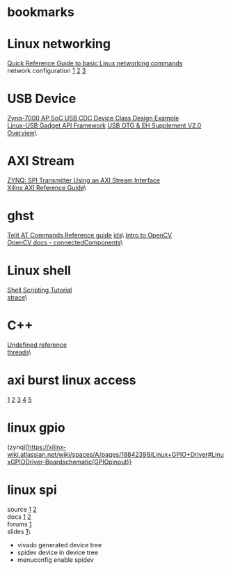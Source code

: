 # bookmarks

# Linux networking
[Quick Reference Guide to basic Linux networking commands](https://drive.google.com/file/d/0By49_3Av9sT1b3liN2RFM1o5MHc/view) \
network configuration [1](https://wiki.debian.org/NetworkConfiguration) [2](https://wiki.archlinux.org/index.php/Network_configuration) [3](http://zedboard.org/content/zedboard-network-bring)

# USB Device
[Zynq-7000 AP SoC USB CDC Device Class Design Example](https://xilinx-wiki.atlassian.net/wiki/spaces/A/pages/18841624/Zynq-7000+AP+SoC+USB+CDC+Device+Class+Design+Example+Techtip) \
[Linux-USB Gadget API Framework](http://www.linux-usb.org/gadget/index.html)
[USB OTG & EH Supplement V2.0 Overview](https://fruct.org/sites/default/files/files/seminar5/FRUCT%20Seminar%20-%20OTG%20%20EH%20Supplement%20v2%200%20Overview.pdf)\

# AXI Stream
[ZYNQ: SPI Transmitter Using an AXI Stream Interface](http://www.harald-rosenfeldt.de/2017/12/28/zynq-spi-transmitter-using-an-axi-stream-interface/)\
[Xilinx AXI Reference Guide](https://www.xilinx.com/support/documentation/ip_documentation/ug761_axi_reference_guide.pdf)\

# ghst
[Telit AT Commands Reference guide](https://www.telit.com/wp-content/uploads/2017/09/Telit_AT_Commands_Reference_Guide_r24_B.pdf)
[ids](https://en.ids-imaging.com/store/customer/account/login/referer/aHR0cHM6Ly9lbi5pZHMtaW1hZ2luZy5jb20vbWFudWFscy91RXllX1NESy9FTi91RXllX01hbnVhbF80LjkxL2luZGV4Lmh0bWw,)\
[Intro to OpenCV](https://www.cse.unr.edu/~bebis/CS485/Lectures/Intro_OpenCV.pdf)\
[OpenCV docs - connectedComponents](https://docs.opencv.org/master/d3/dc0/group__imgproc__shape.html#gac2718a64ade63475425558aa669a943a)\

# Linux shell
[Shell Scripting Tutorial](https://www.shellscript.sh/variables1.html)\
[strace](https://linux.die.net/man/1/strace)\

# C++
[Undefined reference](https://latedev.wordpress.com/2014/04/22/common-c-error-messages-2-unresolved-reference/)\
[threads](https://latedev.wordpress.com/2013/02/24/investigating-c11-threads/)\

# axi burst linux access
[1](https://forums.xilinx.com/t5/AXI-Infrastructure/How-Do-I-Perform-an-AXI-Burst-in-Software/td-p/592502) [2](https://forums.xilinx.com/t5/Embedded-Processor-System-Design/How-to-create-a-burst-transaction-by-a-Zynq-AXI-GP-Master/m-p/796170#M24425) [3](https://forums.xilinx.com/t5/Embedded-Processor-System-Design/AXI-Burst-on-Zynq-example/td-p/593180) [4](https://www.xilinx.com/support/answers/47406.html) [5](https://www.xilinx.com/support/documentation/application_notes/xapp1183-zynq-xadc-axi.pdf)

# linux gpio
(zynq)[https://xilinx-wiki.atlassian.net/wiki/spaces/A/pages/18842398/Linux+GPIO+Driver#LinuxGPIODriver-Boardschematic(GPIOpinout)}

# linux spi
source [1](https://github.com/Xilinx/linux-xlnx/blob/master/tools/spi/spidev_test.c) [2](https://github.com/Xilinx/linux-xlnx/blob/master/drivers/spi/spi-xilinx.c) \
docs [1](https://www.kernel.org/doc/Documentation/spi/spi-summary) [2](https://www.kernel.org/doc/Documentation/spi/spidev)\
forums [1](https://forums.xilinx.com/t5/Embedded-Linux/How-to-use-XPS-SPI-core-driver-in-linux/td-p/73313)\
slides [1](http://events17.linuxfoundation.org/sites/events/files/slides/Groking%20the%20Linux%20SPI%20Subsystem.pdf)\
- vivado generated device tree
- spidev device in device tree
- menuconfig enable spidev

